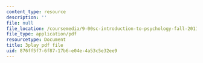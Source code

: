 ```yaml
---
content_type: resource
description: ''
file: null
file_location: /coursemedia/9-00sc-introduction-to-psychology-fall-2011/876ff5f76f8717b6e04e4a53c5e32ee9_syXplPKQb_o.pdf
file_type: application/pdf
resourcetype: Document
title: 3play pdf file
uid: 876ff5f7-6f87-17b6-e04e-4a53c5e32ee9
---
```

